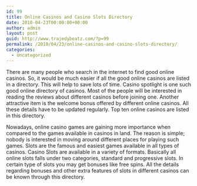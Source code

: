 ```yaml
---
id: 99
title: Online Casinos and Casino Slots Directory
date: 2010-04-23T00:00:00+00:00
author: admin
layout: post
guid: http://www.trajedybeatz.com/?p=99
permalink: /2010/04/23/online-casinos-and-casino-slots-directory/
categories:
  - Uncategorized
---
```

There are many people who search in the internet to find good online casinos. So, it would be much easier if all the good online casinos are listed in a directory. This will help to save lots of time. Casino spotlight is one such good online directory of casinos. Most of the people will be interested in reading the reviews about different casinos before joining one. Another attractive item is the welcome bonus offered by different online casinos. All these details have to be updated regularly. Top ten online casinos are listed in this directory.

Nowadays, online casino games are gaining more importance when compared to the games available in casinos in land. The reason is simple; nobody is interested in moving around different places for playing such games. Slots are the famous and easiest games available in all types of casinos. Casino Slots are available in a variety of formats. Basically all online slots falls under two categories, standard and progressive slots. In certain type of slots you may get bonuses like free spins. All the details regarding bonuses and other extra features of slots in different casinos can be known through this directory.